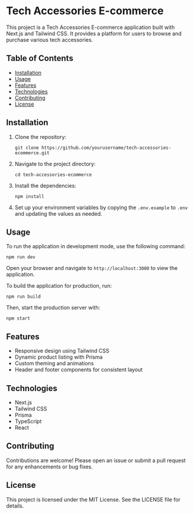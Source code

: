 # Tech Accessories E-commerce

This project is a Tech Accessories E-commerce application built with Next.js and Tailwind CSS. It provides a platform for users to browse and purchase various tech accessories.

## Table of Contents

- [Installation](#installation)
- [Usage](#usage)
- [Features](#features)
- [Technologies](#technologies)
- [Contributing](#contributing)
- [License](#license)

## Installation

1. Clone the repository:
   ```
   git clone https://github.com/yourusername/tech-accessories-ecommerce.git
   ```
2. Navigate to the project directory:
   ```
   cd tech-accessories-ecommerce
   ```
3. Install the dependencies:
   ```
   npm install
   ```
4. Set up your environment variables by copying the `.env.example` to `.env` and updating the values as needed.

## Usage

To run the application in development mode, use the following command:
```
npm run dev
```
Open your browser and navigate to `http://localhost:3000` to view the application.

To build the application for production, run:
```
npm run build
```
Then, start the production server with:
```
npm start
```

## Features

- Responsive design using Tailwind CSS
- Dynamic product listing with Prisma
- Custom theming and animations
- Header and footer components for consistent layout

## Technologies

- Next.js
- Tailwind CSS
- Prisma
- TypeScript
- React

## Contributing

Contributions are welcome! Please open an issue or submit a pull request for any enhancements or bug fixes.

## License

This project is licensed under the MIT License. See the LICENSE file for details.